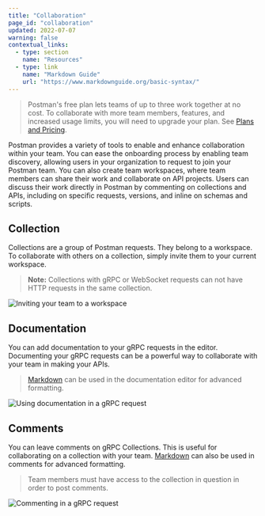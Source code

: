 ```yaml
---
title: "Collaboration"
page_id: "collaboration"
updated: 2022-07-07
warning: false
contextual_links:
  - type: section
    name: "Resources"
  - type: link
    name: "Markdown Guide"
    url: "https://www.markdownguide.org/basic-syntax/"
---
```


> Postman's free plan lets teams of up to three work together at no cost. To collaborate with more team members, features, and increased usage limits, you will need to upgrade your plan. See [Plans and Pricing](https://www.postman.com/pricing/).

Postman provides a variety of tools to enable and enhance collaboration within your team. You can ease the onboarding process by enabling team discovery, allowing users in your organization to request to join your Postman team. You can also create team workspaces, where team members can share their work and collaborate on API projects. Users can discuss their work directly in Postman by commenting on collections and APIs, including on specific requests, versions, and inline on schemas and scripts.

## Collection

 Collections are a group of Postman requests. They belong to a workspace. To collaborate with others on a collection, simply invite them to your current workspace.

 > **Note:** Collections with gRPC or WebSocket requests can not have HTTP requests in the same collection.

 ![Inviting your team to a workspace](https://assets.postman.com/postman-labs-docs/grpc-docs/collaboration/gRPC-Collaboration.gif)

## Documentation

  You can add documentation to your gRPC requests in the editor. Documenting your gRPC requests can be a powerful way to collaborate with your team in making your APIs.

  > [Markdown](https://www.markdownguide.org/basic-syntax/) can be used in the documentation editor for advanced formatting.

   ![Using documentation in a gRPC request](https://assets.postman.com/postman-labs-docs/grpc-docs/collaboration/gRPC-Documentation.gif)

## Comments

 You can leave comments on gRPC Collections. This is useful for collaborating on a collection with your team. [Markdown](https://www.markdownguide.org/basic-syntax/) can also be used in comments for advanced formatting.
 > Team members must have access to the collection in question in order to post comments.

  ![Commenting in a gRPC request](https://assets.postman.com/postman-labs-docs/grpc-docs/collaboration/gRPC-Comments.gif)
